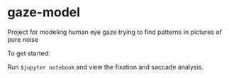 # gaze-model
Project for modeling human eye gaze trying to find patterns in pictures of pure noise

To get started:

Run `$jupyter notebook` and view the fixation and saccade analysis.


